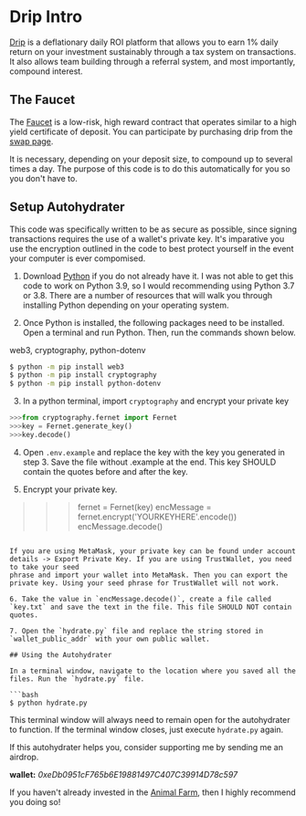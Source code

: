 # Drip Intro

[Drip](https://drip.community) is a deflationary daily ROI platform that allows
you to earn 1% daily return on your investment sustainably through a tax system
on transactions. It also allows team building through a referral system, and most
importantly, compound interest. 


## The Faucet

The [Faucet](https://drip.community/faucet) is a low-risk, high reward contract that operates similar to a high yield 
certificate of deposit. You can participate by purchasing drip from the [swap page](https://drip.community/fountain).

It is necessary, depending on your deposit size, to compound up to several times a day. The purpose of this code
is to do this automatically for you so you don't have to. 

## Setup Autohydrater

This code was specifically written to be as secure as possible, since signing transactions requires the use of
a wallet's private key. It's imparative you use the encryption outlined in the code to best protect yourself
in the event your computer is ever compomised. 

1. Download [Python](https://www.python.org/downloads/) if you do not already have it. I was not able to get this code
to work on Python 3.9, so I would recommending using Python 3.7 or 3.8. There are a number of resources that will walk 
you through installing Python depending on your operating system.

2. Once Python is installed, the following packages need to be installed. Open a terminal and run Python. Then, run the commands shown below. 

web3, cryptography, python-dotenv
 
```bash
$ python -m pip install web3
$ python -m pip install cryptography
$ python -m pip install python-dotenv
```

3. In a python terminal, import `cryptography` and encrypt your private key

```py
>>>from cryptography.fernet import Fernet
>>>key = Fernet.generate_key()
>>>key.decode()
```

4. Open `.env.example` and replace the key with the key you generated in step 3. Save the file without .example at the end. This key 
SHOULD contain the quotes before and after the key.

5. Encrypt your private key. 

>>>fernet = Fernet(key)
>>>encMessage = fernet.encrypt('YOURKEYHERE'.encode())
>>>encMessage.decode()
```

If you are using MetaMask, your private key can be found under account details -> Export Private Key. If you are using TrustWallet, you need to take your seed
phrase and import your wallet into MetaMask. Then you can export the private key. Using your seed phrase for TrustWallet will not work. 

6. Take the value in `encMessage.decode()`, create a file called `key.txt` and save the text in the file. This file SHOULD NOT contain quotes. 

7. Open the `hydrate.py` file and replace the string stored in `wallet_public_addr` with your own public wallet.

## Using the Autohydrater

In a terminal window, navigate to the location where you saved all the files. Run the `hydrate.py` file.

```bash
$ python hydrate.py
```

This terminal window will always need to remain open for the autohydrater to function. If the terminal window closes, just execute
`hydrate.py` again.

If this autohydrater helps you, consider supporting me by sending me an airdrop. 

**wallet:** *0xeDb0951cF765b6E19881497C407C39914D78c597*

If you haven't already invested in the [Animal Farm](https://theanimalfarm/referrals/0xeDb0951cF765b6E19881497C407C39914D78c597), then I highly recommend you doing so!